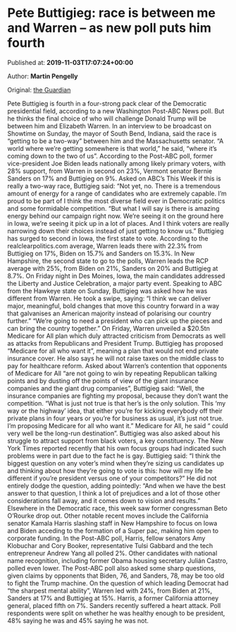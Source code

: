 
# Pete Buttigieg: race is between me and Warren – as new poll puts him fourth

Published at: **2019-11-03T17:07:24+00:00**

Author: **Martin Pengelly**

Original: [the Guardian](https://www.theguardian.com/us-news/2019/nov/03/buttigieg-fourth-warren-second-nationally-poll)

Pete Buttigieg is fourth in a four-strong pack clear of the Democratic presidential field, according to a new Washington Post-ABC News poll. But he thinks the final choice of who will challenge Donald Trump will be between him and Elizabeth Warren.
In an interview to be broadcast on Showtime on Sunday, the mayor of South Bend, Indiana, said the race is “getting to be a two-way” between him and the Massachusetts senator.
“A world where we’re getting somewhere is that world,” he said, “where it’s coming down to the two of us”.
According to the Post-ABC poll, former vice-president Joe Biden leads nationally among likely primary voters, with 28% support, from Warren in second on 23%, Vermont senator Bernie Sanders on 17% and Buttigieg on 9%.
Asked on ABC’s This Week if this is really a two-way race, Buttigieg said: “Not yet, no. There is a tremendous amount of energy for a range of candidates who are extremely capable. I’m proud to be part of I think the most diverse field ever in Democratic politics and some formidable competition.
“But what I will say is there is amazing energy behind our campaign right now. We’re seeing it on the ground here in Iowa, we’re seeing it pick up in a lot of places. And I think voters are really narrowing down their choices instead of just getting to know us.”
Buttigieg has surged to second in Iowa, the first state to vote. According to the realclearpolitics.com average, Warren leads there with 22.3% from Buttigieg on 17%, Biden on 15.7% and Sanders on 15.3%.
In New Hampshire, the second state to go to the polls, Warren leads the RCP average with 25%, from Biden on 21%, Sanders on 20% and Buttigieg at 8.7%.
On Friday night in Des Moines, Iowa, the main candidates addressed the Liberty and Justice Celebration, a major party event. Speaking to ABC from the Hawkeye state on Sunday, Buttigieg was asked how he was different from Warren.
He took a swipe, saying: “I think we can deliver major, meaningful, bold changes that move this country forward in a way that galvanises an American majority instead of polarising our country further.”
“We’re going to need a president who can pick up the pieces and can bring the country together.”
On Friday, Warren unveiled a $20.5tn Medicare for All plan which duly attracted criticism from Democrats as well as attacks from Republicans and President Trump. Buttigieg has proposed “Medicare for all who want it”, meaning a plan that would not end private insurance cover. He also says he will not raise taxes on the middle class to pay for healthcare reform.
Asked about Warren’s contention that opponents of Medicare for All “are not going to win by repeating Republican talking points and by dusting off the points of view of the giant insurance companies and the giant drug companies”, Buttigieg said: “Well, the insurance companies are fighting my proposal, because they don’t want the competition.
“What is just not true is that her’s is the only solution. This ‘my way or the highway’ idea, that either you’re for kicking everybody off their private plans in four years or you’re for business as usual, it’s just not true. I’m proposing Medicare for all who want it.”
Medicare for All, he said “ could very well be the long-run destination”.
Buttigieg was also asked about his struggle to attract support from black voters, a key constituency. The New York Times reported recently that his own focus groups had indicated such problems were in part due to the fact he is gay.
Buttigieg said: “I think the biggest question on any voter’s mind when they’re sizing us candidates up and thinking about how they’re going to vote is this: how will my life be different if you’re president versus one of your competitors?”
He did not entirely dodge the question, adding pointedly: “And when we have the best answer to that question, I think a lot of prejudices and a lot of those other considerations fall away, and it comes down to vision and results.”
Elsewhere in the Democratic race, this week saw former congressman Beto O’Rourke drop out. Other notable recent moves include the California senator Kamala Harris slashing staff in New Hampshire to focus on Iowa and Biden acceding to the formation of a Super pac, making him open to corporate funding.
In the Post-ABC poll, Harris, fellow senators Amy Klobuchar and Cory Booker, representative Tulsi Gabbard and the tech entrepreneur Andrew Yang all polled 2%. Other candidates with national name recognition, including former Obama housing secretary Julián Castro, polled even lower.
The Post-ABC poll also asked some sharp questions, given claims by opponents that Biden, 76, and Sanders, 78, may be too old to fight the Trump machine.
On the question of which leading Democrat had “the sharpest mental ability”, Warren led with 24%, from Biden at 21%, Sanders at 17% and Buttigieg at 15%. Harris, a former California attorney general, placed fifth on 7%.
Sanders recently suffered a heart attack. Poll respondents were split on whether he was healthy enough to be president, 48% saying he was and 45% saying he was not.
